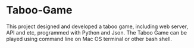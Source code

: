 # Taboo-Game
This project designed and developed a taboo game, including web server, API and etc, programmed with Python and Json. The Taboo Game can be played using command line on Mac OS terminal or other bash shell.
